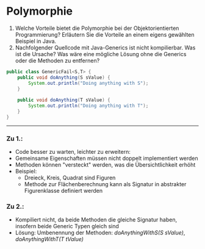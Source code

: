 # Polymorphie
1. Welche Vorteile bietet die Polymorphie bei der Objektorientierten Programmierung? Erläutern Sie die Vorteile an einem eigens gewählten Beispiel in Java.
2. Nachfolgender Quellcode mit Java-Generics ist nicht kompilierbar. Was ist die Ursache? Was wäre eine mögliche Lösung ohne die Generics oder die Methoden zu entfernen?
```java
public class GenericFail<S,T> {
    public void doAnything(S sValue) {
        System.out.println("Doing anything with S");
    }
   
    public void doAnything(T sValue) {
        System.out.println("Doing anything with T");
    }
}
```
---
### Zu 1.:
- Code besser zu warten, leichter zu erweitern:
- Gemeinsame Eigenschaften müssen nicht doppelt implementiert werden
- Methoden können "versteckt" werden, was die Übersichtlichkeit erhöht
- Beispiel:
  - Dreieck, Kreis, Quadrat sind Figuren
  - Methode zur Flächenberechnung kann als Signatur in abstrakter Figurenklasse definiert werden
### Zu 2.:
- Kompiliert nicht, da beide Methoden die gleiche Signatur haben, insofern beide Generic Typen gleich sind
- Lösung: Umbenennung der Methoden: _doAnythingWithS(S sValue)_, _doAnythingWithT(T tValue)_
